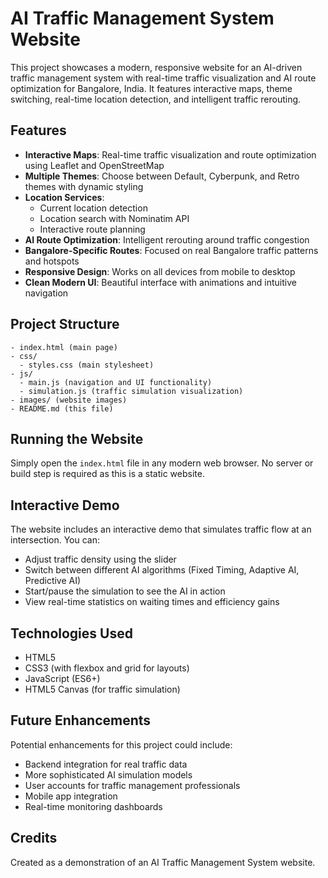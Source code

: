 # AI Traffic Management System Website

This project showcases a modern, responsive website for an AI-driven traffic management system with real-time traffic visualization and AI route optimization for Bangalore, India. It features interactive maps, theme switching, real-time location detection, and intelligent traffic rerouting.

## Features

- **Interactive Maps**: Real-time traffic visualization and route optimization using Leaflet and OpenStreetMap
- **Multiple Themes**: Choose between Default, Cyberpunk, and Retro themes with dynamic styling
- **Location Services**:
  - Current location detection
  - Location search with Nominatim API
  - Interactive route planning
- **AI Route Optimization**: Intelligent rerouting around traffic congestion
- **Bangalore-Specific Routes**: Focused on real Bangalore traffic patterns and hotspots
- **Responsive Design**: Works on all devices from mobile to desktop
- **Clean Modern UI**: Beautiful interface with animations and intuitive navigation

## Project Structure

```
- index.html (main page)
- css/
  - styles.css (main stylesheet)
- js/
  - main.js (navigation and UI functionality)
  - simulation.js (traffic simulation visualization)
- images/ (website images)
- README.md (this file)
```

## Running the Website

Simply open the `index.html` file in any modern web browser. No server or build step is required as this is a static website.

## Interactive Demo

The website includes an interactive demo that simulates traffic flow at an intersection. You can:

- Adjust traffic density using the slider
- Switch between different AI algorithms (Fixed Timing, Adaptive AI, Predictive AI)
- Start/pause the simulation to see the AI in action
- View real-time statistics on waiting times and efficiency gains

## Technologies Used

- HTML5
- CSS3 (with flexbox and grid for layouts)
- JavaScript (ES6+)
- HTML5 Canvas (for traffic simulation)

## Future Enhancements

Potential enhancements for this project could include:

- Backend integration for real traffic data
- More sophisticated AI simulation models
- User accounts for traffic management professionals
- Mobile app integration
- Real-time monitoring dashboards

## Credits

Created as a demonstration of an AI Traffic Management System website.
